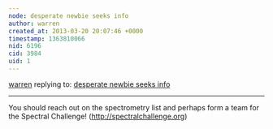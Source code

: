 ```yaml
---
node: desperate newbie seeks info 
author: warren
created_at: 2013-03-20 20:07:46 +0000
timestamp: 1363810066
nid: 6196
cid: 3984
uid: 1
---
```




[warren](../profile/warren) replying to: [desperate newbie seeks info ](../notes/smokey45/3-4-2013/desperate-newbie-seeks-info)

----
You should reach out on the spectrometry list and perhaps form a team for the Spectral Challenge! (http://spectralchallenge.org)